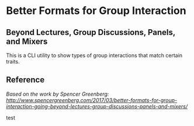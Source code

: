 # Better Formats for Group Interaction

## Beyond Lectures, Group Discussions, Panels, and Mixers

This is a CLI utility to show types of group interactions that match certain traits.

## Reference

*Based on the work by Spencer Greenberg:
http://www.spencergreenberg.com/2017/03/better-formats-for-group-interaction-going-beyond-lectures-group-discussions-panels-and-mixers/*

test
